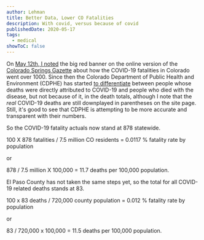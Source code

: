```yaml
---
author: Lehman
title: Better Data, Lower CO Fatalities
description: With covid, versus because of covid
publishedDate: 2020-05-17
tags:
  - medical
showToC: false
---
```


On [May 12th, I noted](https://www.thecwlzone.com/blog/the-scare-tactics-continue/) the big red banner on the online version of the [Colorado Springs Gazette](https://gazette.com/) about how the COVID-19 fatalities in Colorado went over 1000. Since then the Colorado Department of Public Health and Environment (CDPHE) has started [to differentiate](https://gazette.com/news/coronavirus-in-colorado-878-deaths-attributed-to-covid-19/article_401cf37c-97b4-11ea-bf1d-f74bfba4bd10.html) between people whose deaths were directly attributed to COVID-19 and people who died with the disease, but not because of it, in the death totals, although I note that the _real_ COVID-19 deaths are still downplayed in parentheses on the site page. Still, it's good to see that CDPHE is attempting to be more accurate and transparent with their numbers.

So the COVID-19 fatality actuals now stand at 878 statewide.

100 X 878 fatalities / 7.5 million CO residents = 0.0117 % fatality rate by population

or

878 / 7.5 million X 100,000 = 11.7 deaths per 100,000 population.

El Paso County has not taken the same steps yet, so the total for all COVID-19 related deaths stands at 83.

100 x 83 deaths / 720,000 county population = 0.012 % fatality rate by population

or

83 / 720,000 x 100,000 = 11.5 deaths per 100,000 population.
